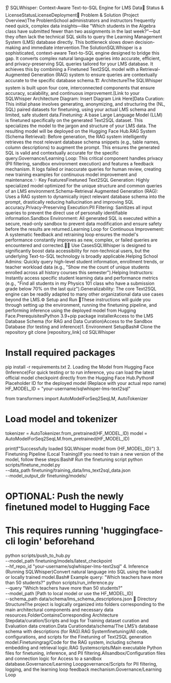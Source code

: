 👂 SQLWhisper: Context-Aware Text-to-SQL Engine for LMS Data🚦 Status & LicenseStatusLicenseDeployment🎯 Problem & Solution (Project Overview)The ProblemSchool administrators and instructors frequently need quick, complex data insights—like "Which students in the Algebra class have submitted fewer than two assignments in the last week?"—but they often lack the technical SQL skills to query the Learning Management System (LMS) database directly. This bottleneck slows down decision-making and immediate intervention.The SolutionSQLWhisper is a sophisticated, context-aware Text-to-SQL engine designed to bridge this gap. It converts complex natural language queries into accurate, efficient, and privacy-preserving SQL queries tailored for your LMS database. It achieves this by combining a Finetuned Text2SQL model with a Retrieval-Augmented Generation (RAG) system to ensure queries are contextually accurate to the specific database schema.🏗️ ArchitectureThe SQLWhisper system is built upon four core, interconnected components that ensure accuracy, scalability, and continuous improvement.[Link to your SQLWhisper Architecture Diagram: Insert Diagram Link Here]Data Curation: This initial phase involves generating, anonymizing, and structuring the (NL, SQL) paired datasets for finetuning, using your actual LMS schema and limited, safe student data.Finetuning: A base Large Language Model (LLM) is finetuned specifically on the generated Text2SQL dataset. This specializes the model to the jargon and structure of your LMS data. The resulting model will be deployed on the Hugging Face Hub.RAG System (Schema Retrieval): Before generation, the RAG system intelligently retrieves the most relevant database schema snippets (e.g., table names, column descriptions) to augment the prompt. This ensures the generated SQL is valid and contextually accurate for the specific query.Governance/Learning Loop: This critical component handles privacy (PII filtering, sandbox environment execution) and features a feedback mechanism. It logs failed or inaccurate queries for human review, creating new training examples for continuous model improvement and maintenance.✨ Key FeaturesFinetuned Text2SQL Generation: Highly specialized model optimized for the unique structure and common queries of an LMS environment.Schema-Retrieval Augmented Generation (RAG): Uses a RAG system to dynamically inject relevant database schema into the prompt, drastically reducing hallucination and improving SQL accuracy.Privacy-Preserving Execution:PII Filtering: Sanitizes all input queries to prevent the direct use of personally identifiable information.Sandbox Environment: All generated SQL is executed within a secure, read-only sandbox to prevent data modification and ensure safety before the results are returned.Learning Loop for Continuous Improvement: A systematic feedback and retraining loop ensures the model's performance constantly improves as new, complex, or failed queries are encountered and corrected.🧑‍💻 Use CasesSQLWhisper is designed to significantly boost data accessibility for non-technical users, but the underlying Text-to-SQL technology is broadly applicable.Helping School Admins: Quickly query high-level student information, enrollment trends, or teacher workload data (e.g., "Show me the count of unique students enrolled across all history courses this semester").Helping Instructors: Instantly access specific student learning data and performance metrics (e.g., "Find all students in my Physics 101 class who have a submission grade below 70% on the last quiz").Generalizability: The core Text2SQL engine can be readily adapted to many other organizational data use cases beyond the LMS.⚙️ Setup and Run 🚀These instructions will guide you through setting up the environment, running the finetuning pipeline, and performing inference using the deployed model from Hugging Face.PrerequisitesPython 3.9+pip package installerAccess to the LMS Database Schema (for RAG and Data Curation)Access to the Sandbox Database (for testing and inference)1. Environment SetupBash# Clone the repository
git clone [repository_link]
cd SQLWhisper

# Install required packages
pip install -r requirements.txt
2. Loading the Model from Hugging Face (Inference)For quick testing or to run inference, you can load the latest official model checkpoint directly from the Hugging Face Hub.Python# Placeholder ID for the deployed model (Replace with your actual repo name)
HF_MODEL_ID = "your-username/sqlwhisper-lms-text2sql" 

from transformers import AutoModelForSeq2SeqLM, AutoTokenizer

# Load model and tokenizer
tokenizer = AutoTokenizer.from_pretrained(HF_MODEL_ID)
model = AutoModelForSeq2SeqLM.from_pretrained(HF_MODEL_ID)

print(f"Successfully loaded SQLWhisper model from {HF_MODEL_ID}")
3. Finetuning Pipeline (Local Training)If you need to train a new version of the model, follow these steps:Bash# Run the finetuning script
python scripts/finetune_model.py \
    --data_path finetuning/training_data/lms_text2sql_data.json \
    --model_output_dir finetuning/models/
    
# OPTIONAL: Push the newly finetuned model to Hugging Face
# This requires running 'huggingface-cli login' beforehand
python scripts/push_to_hub.py \
    --model_path finetuning/models/latest_checkpoint \
    --hf_repo_id "your-username/sqlwhisper-lms-text2sql"
4. Inference (Running SQLWhisper)Convert natural language into SQL using the loaded or locally trained model.Bash# Example query: "Which teachers have more than 50 students?"
python scripts/run_inference.py \
    --query "Which teachers have more than 50 students?" \
    --model_path [Path to local model or use the HF_MODEL_ID] \
    --schema_path data/schema/lms_schema_descriptions.json
📁 Directory StructureThe project is logically organized into folders corresponding to the main architectural components and necessary data resources.FolderContainsCorresponding Architecture Stepdata/curation/Scripts and logs for Training dataset curation and Evaluation data creation.Data Curationdata/schema/The LMS’s database schema with descriptions (for RAG).RAG Systemfinetuning/All code, configurations, and scripts for the Finetuning of Text2SQL generation model.Finetuningrag/Code for the RAG system, including schema embedding and retrieval logic.RAG Systemscripts/Main executable Python files for finetuning, inference, and PII filtering.Allsandbox/Configuration files and connection logic for Access to a sandbox database.Governance/Learning Loopgovernance/Scripts for PII filtering, logging, and the learning loop feedback mechanism.Governance/Learning Loop

